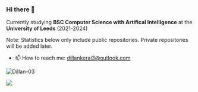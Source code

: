 ### Hi there 👋

Currently studying **BSC Computer Science with Artifical Intelligence** at the **University of Leeds** (2021-2024)

Note: Statistics below only include public repositories. Private repositories will be added later. 

- 📫 How to reach me: dillankerai3@outlook.com


<p align="left"> <img src="https://github-readme-stats-six-beta-91.vercel.app/api?username=Dillan-03&count-private=true&show_icons=true&hide_border=true&theme=tokyonight&token=stats" alt="Dillan-03" />
<p align="left"> <img src="https://github-readme-stats-six-beta-91.vercel.app/api/top-langs/?username=Dillan-03&langs_count=10&count-private=true&layout=compact&theme=react&hide_border=false&bg_color=0D1117&token=stats" />
